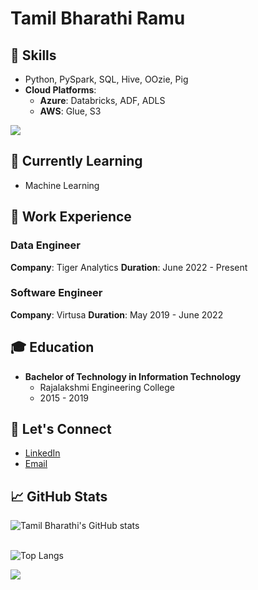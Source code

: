 # Tamil Bharathi Ramu

## 🔧 Skills
- Python, PySpark, SQL, Hive, OOzie, Pig
- **Cloud Platforms**: 
  - **Azure**: Databricks, ADF, ADLS
  - **AWS**: Glue, S3

<p align="left">
  <a href="https://skillicons.dev">
    <img src="https://skillicons.dev/icons?i=python,azure,aws" />
  </a>
</p>

## 🌱 Currently Learning
- Machine Learning


## 💼 Work Experience
### Data Engineer
**Company**: Tiger Analytics 
**Duration**: June 2022 - Present

### Software Engineer
**Company**: Virtusa 
**Duration**: May 2019 - June 2022


## 🎓 Education
- **Bachelor of Technology in Information Technology**
  - Rajalakshmi Engineering College
  - 2015 - 2019


## 💬 Let's Connect
- [LinkedIn](www.linkedin.com/in/tamil-bharathi-ramu)
- [Email](mailto:tbharathiramu@gmail.com)


## 📈 GitHub Stats
![Tamil Bharathi's GitHub stats](https://github-readme-stats.vercel.app/api?username=TamilBharathiR&show_icons=true&theme=radical)<br>
<br>

![Top Langs](https://github-readme-stats.vercel.app/api/top-langs/?username=TamilBharathiR&layout=compact)

![](https://komarev.com/ghpvc/?username=TamilBharathiR&color=red)

<!---
TamilBharathiR/TamilBharathiR is a ✨ special ✨ repository because its `README.md` (this file) appears on your GitHub profile.
You can click the Preview link to take a look at your changes.
--->
